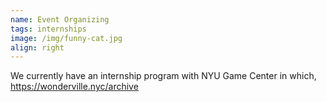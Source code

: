 ```yaml
---
name: Event Organizing
tags: internships
image: /img/funny-cat.jpg
align: right
---
```


We currently have an internship program with NYU Game Center in which, https://wonderville.nyc/archive
